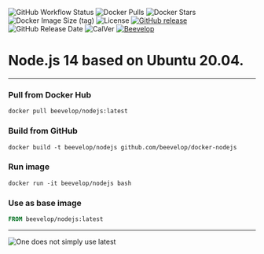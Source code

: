![GitHub Workflow Status](https://img.shields.io/github/workflow/status/beevelop/docker-nodejs/Docker%20Image?style=for-the-badge)
![Docker Pulls](https://img.shields.io/docker/pulls/beevelop/nodejs.svg?style=for-the-badge)
![Docker Stars](https://img.shields.io/docker/stars/beevelop/nodejs?style=for-the-badge)
![Docker Image Size (tag)](https://img.shields.io/docker/image-size/beevelop/nodejs/latest?style=for-the-badge)
![License](https://img.shields.io/github/license/beevelop/docker-nodejs?style=for-the-badge)
[![GitHub release](https://img.shields.io/github/release/beevelop/docker-nodejs.svg?style=for-the-badge)](https://github.com/beevelop/docker-nodejs/releases)
![GitHub Release Date](https://img.shields.io/github/release-date/beevelop/docker-nodejs?style=for-the-badge)
![CalVer](https://img.shields.io/badge/CalVer-YYYY.MM.MICRO-22bfda.svg?style=for-the-badge)
[![Beevelop](https://img.shields.io/badge/-%20Made%20with%20%F0%9F%8D%AF%20by%20%F0%9F%90%9Dvelop-blue.svg?style=for-the-badge)](https://beevelop.com)

# Node.js 14 based on Ubuntu 20.04.

---

### Pull from Docker Hub

```
docker pull beevelop/nodejs:latest
```

### Build from GitHub

```
docker build -t beevelop/nodejs github.com/beevelop/docker-nodejs
```

### Run image

```
docker run -it beevelop/nodejs bash
```

### Use as base image

```Dockerfile
FROM beevelop/nodejs:latest
```

---

![One does not simply use latest](https://i.imgflip.com/1fgwxr.jpg)
